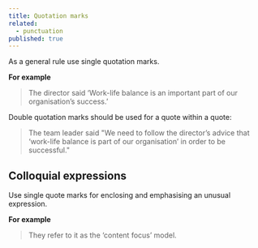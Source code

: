 ```yaml
---
title: Quotation marks
related: 
  - punctuation
published: true
---
```


As a general rule use single quotation marks.

**For example**

> The director said ‘Work-life balance is an important part of our organisation’s success.’

Double quotation marks should be used for a quote within a quote:

> The team leader said "We need to follow the director’s advice that ‘work-life balance is part of our organisation’ in order to be successful."

## Colloquial expressions

Use single quote marks for enclosing and emphasising an unusual expression.

**For example**

> They refer to it as the ‘content focus’ model.
